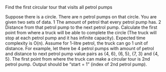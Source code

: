 Find the first circular tour that visits all petrol pumps

Suppose there is a circle. There are n petrol pumps on that circle. You are given two sets of data.
1 The amount of petrol that every petrol pump has.
2 Distance from that petrol pump to the next petrol pump.
Calculate the first point from where a truck will be able to complete the circle (The truck will stop at each petrol pump 
and it has infinite capacity). Expected time complexity is O(n). Assume for 1-litre petrol, the truck can go 1 unit of distance.
For example, let there be 4 petrol pumps with amount of petrol and distance to next petrol pump value pairs as 
{4, 6}, {6, 5}, {7, 3} and {4, 5}. The first point from where the truck can make a circular tour is 2nd petrol pump. 
Output should be “start = 1” (index of 2nd petrol pump).